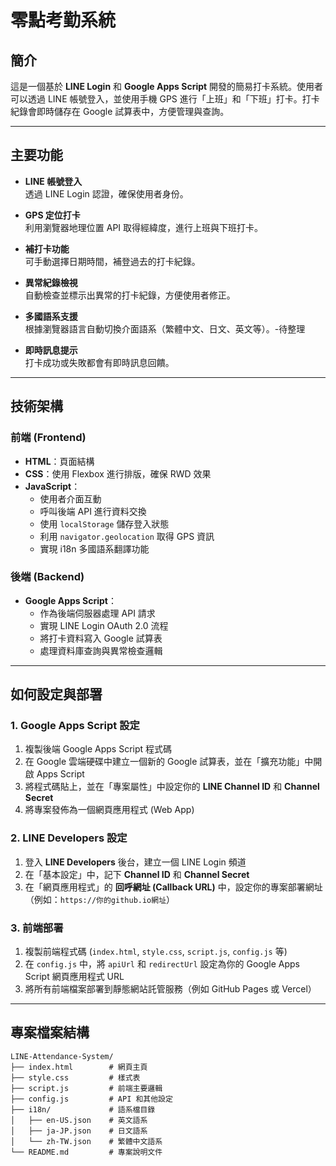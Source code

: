 # 零點考勤系統

## 簡介
這是一個基於 **LINE Login** 和 **Google Apps Script** 開發的簡易打卡系統。使用者可以透過 LINE 帳號登入，並使用手機 GPS 進行「上班」和「下班」打卡。打卡紀錄會即時儲存在 Google 試算表中，方便管理與查詢。

---

## 主要功能
- **LINE 帳號登入**  
  透過 LINE Login 認證，確保使用者身份。

- **GPS 定位打卡**  
  利用瀏覽器地理位置 API 取得經緯度，進行上班與下班打卡。

- **補打卡功能**  
  可手動選擇日期時間，補登過去的打卡紀錄。

- **異常紀錄檢視**  
  自動檢查並標示出異常的打卡紀錄，方便使用者修正。

- **多國語系支援**  
  根據瀏覽器語言自動切換介面語系（繁體中文、日文、英文等）。-待整理

- **即時訊息提示**  
  打卡成功或失敗都會有即時訊息回饋。

---

## 技術架構

### 前端 (Frontend)
- **HTML**：頁面結構
- **CSS**：使用 Flexbox 進行排版，確保 RWD 效果
- **JavaScript**：
  - 使用者介面互動
  - 呼叫後端 API 進行資料交換
  - 使用 `localStorage` 儲存登入狀態
  - 利用 `navigator.geolocation` 取得 GPS 資訊
  - 實現 i18n 多國語系翻譯功能

### 後端 (Backend)
- **Google Apps Script**：
  - 作為後端伺服器處理 API 請求
  - 實現 LINE Login OAuth 2.0 流程
  - 將打卡資料寫入 Google 試算表
  - 處理資料庫查詢與異常檢查邏輯

---

## 如何設定與部署

### 1. Google Apps Script 設定
1. 複製後端 Google Apps Script 程式碼
2. 在 Google 雲端硬碟中建立一個新的 Google 試算表，並在「擴充功能」中開啟 Apps Script
3. 將程式碼貼上，並在「專案屬性」中設定你的 **LINE Channel ID** 和 **Channel Secret**
4. 將專案發佈為一個網頁應用程式 (Web App)

### 2. LINE Developers 設定
1. 登入 **LINE Developers** 後台，建立一個 LINE Login 頻道
2. 在「基本設定」中，記下 **Channel ID** 和 **Channel Secret**
3. 在「網頁應用程式」的 **回呼網址 (Callback URL)** 中，設定你的專案部署網址（例如：`https://你的github.io網址`）

### 3. 前端部署
1. 複製前端程式碼 (`index.html`, `style.css`, `script.js`, `config.js` 等)
2. 在 `config.js` 中，將 `apiUrl` 和 `redirectUrl` 設定為你的 Google Apps Script 網頁應用程式 URL
3. 將所有前端檔案部署到靜態網站託管服務（例如 GitHub Pages 或 Vercel）

---

## 專案檔案結構

```text
LINE-Attendance-System/
├── index.html        # 網頁主頁
├── style.css         # 樣式表
├── script.js         # 前端主要邏輯
├── config.js         # API 和其他設定
├── i18n/             # 語系檔目錄
│   ├── en-US.json    # 英文語系
│   ├── ja-JP.json    # 日文語系
│   └── zh-TW.json    # 繁體中文語系
└── README.md         # 專案說明文件
